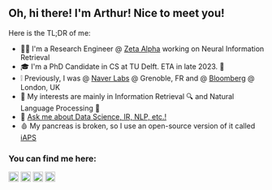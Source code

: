 

## Oh, hi there! I'm Arthur! Nice to meet you!
Here is the TL;DR of me: 
- 🧑‍🔬 I'm a Research Engineer @ [Zeta Alpha](https://github.com/zetaalphavector) working on Neural Information Retrieval
- 🎓 I'm a PhD Candidate in CS at TU Delft. ETA in late 2023. 🤞
- ❕ Previously, I was @ [Naver Labs](https://github.com/naver/) @ Grenoble, FR and @ [Bloomberg](https://github.com/bloomberg) @ London, UK 
- 🔮 My interests are mainly in Information Retrieval 🔍 and Natural Language Processing 📜
- 💬 [Ask me about Data Science, IR, NLP, etc.!](mailto:arthur@abcamara.com)
- 🩸 My pancreas is broken, so I use an open-source version of it called [iAPS](https://github.com/Artificial-Pancreas/iAPS)

### You can find me here:
<a href="https://twitter.com/arthurcamara" target="blank"><img align="center" src="https://raw.githubusercontent.com/rahuldkjain/github-profile-readme-generator/master/src/images/icons/Social/twitter.svg" alt="arthurcamara" height="20" /></a>
<a href="https://linkedin.com/in/abcamara" target="blank"><img align="center" src="https://raw.githubusercontent.com/rahuldkjain/github-profile-readme-generator/master/src/images/icons/Social/linked-in-alt.svg" alt="abcamara" height="20" /></a>
<a href="https://scholar.google.com/citations?user=tD2cC3IAAAAJ&hl=en" target="blank"><img align="center" src="https://upload.wikimedia.org/wikipedia/commons/c/c7/Google_Scholar_logo.svg" alt="gscholar" height="20" /></a>
<a href="https://idf.social/@arthur" target="blank"><img align="center" src="https://upload.wikimedia.org/wikipedia/commons/4/48/Mastodon_Logotype_%28Simple%29.svg" alt="arthur@idf.social" height="20" /></a>
